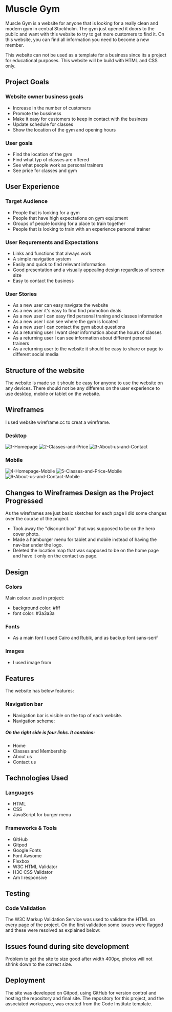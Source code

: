 #  Muscle Gym

Muscle Gym is a website for anyone that is looking for a really clean and modern gym in central Stockholm. The gym just opened it doors to the public and want with this website to try to get more customers to find it. On this website, you can find all information you need to become a new member.

This website can not be used as a template for a business since its a project for educational purposes.
This website will be build with HTML and CSS only.


## Project Goals

### Website owner business goals

* Increase in the number of customers
* Promote the bussiness
* Make it easy for customers to keep in contact with the business
* Update schedule for classes
* Show the location of the gym and opening hours

### User goals

* Find the location of the gym
* Find what typ of classes are offered
* See what people work as personal trainers
* See price for classes and gym

## User Experience

### Target Audience
* People that is looking for a gym
* People that have high expectations on gym equipment
* Groups of people looking for a place to train together
* People that is looking to train with an experience personal trainer

### User Requrements and Expectations
* Links and functions that always work
* A simple navigation system
* Easily and quick to find relevant information
* Good presentation and a visually appealing design regardless of screen size
* Easy to contact the business

### User Stories

* As a new user can easy navigate the website
* As a new user it's easy to find find promotion deals
* As a new user I can easy find personal traning and classes information
* As a new user I can see where the gym is located
* As a new user I can contact the gym about questions
* As a returning user I want clear information about the hours of classes
* As a returning user I can see information about different personal trainers
* As a returning user to the website it should be easy to share or page to different social media

## Structure of the website

The website is made so it should be easy for anyone to use the website on any devices. There should not be any differens on the user experience to use desktop, mobile or tablet on the website. 

## Wireframes
I used website wireframe.cc to creat a wireframe.

### Desktop
![1-Homepage](https://user-images.githubusercontent.com/85236391/121511290-c3d45400-c9e8-11eb-8fab-9b2b1e3bd588.png)
![2-Classes-and-Price](https://user-images.githubusercontent.com/85236391/121511296-c46cea80-c9e8-11eb-9c9d-2f33185b370c.png)
![3-About-us-and-Contact](https://user-images.githubusercontent.com/85236391/121511298-c5058100-c9e8-11eb-8506-c4a3020968a2.png)

### Mobile
![4-Homepage-Mobile](https://user-images.githubusercontent.com/85236391/121511299-c5058100-c9e8-11eb-93f9-4ff906cbe534.png)
![5-Classes-and-Price-Mobile](https://user-images.githubusercontent.com/85236391/121511301-c59e1780-c9e8-11eb-85e5-256378b9426f.png)
![6-About-us-and-Contact-Mobile](https://user-images.githubusercontent.com/85236391/121511303-c59e1780-c9e8-11eb-8c15-693a28d8dbfb.png)

## Changes to Wireframes Design as the Project Progressed
As the wireframes are just basic sketches for each page I did some changes over the course of the project.

* Took away the "discount box" that was supposed to be on the hero cover photo.
* Made a hamburger menu for tablet and mobile instead of having the nav-bar under the logo.
* Deleted the location map that was supposed to be on the home page and have it only on the contact us page.


## Design

### Colors
Main colour used in project:
* background color: #fff
* font color: #3a3a3a

### Fonts
* As a main font I used Cairo and Rubik, and as backup font sans-serif

### Images
* I used image from

## Features

The website has below features:

### Navigation bar
* Navigation bar is visible on the top of each website.
* Navigation scheme:
##### On the right side is four links. It contains:
* Home
* Classes and Membership
* About us
* Contact us

## Technologies Used

### Languages
* HTML
* CSS
* JavaScript for burger menu

### Frameworks & Tools
* GitHub
* Gitpod
* Google Fonts
* Font Awsome
* Flexbox
* W3C HTML Validator
* H3C CSS Validator
* Am I responsive

## Testing

### Code Validation
The W3C Markup Validation Service was used to validate the HTML on every page of the project. On the first validation some issues were flagged and these were resolved as explained below:

## Issues found during site development
Problem to get the site to size good after width 400px, photos will not shrink down to the correct size.

## Deployment
The site was developed on Gitpod, using GitHub for version control and hosting the repository and final site. The repository for this project, and the associated workspace, was created from the Code Institute template.
